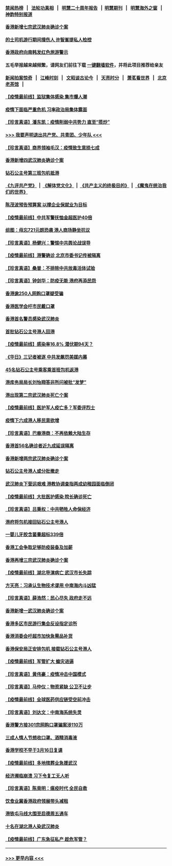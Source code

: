 #### [禁闻热榜](热点新闻.md?=0)  &nbsp;&nbsp;|&nbsp;&nbsp; [法轮功真相](https://github.com/gfw-breaker/truth/blob/master/README.md?=0) &nbsp;&nbsp;|&nbsp;&nbsp; [明慧二十周年报告](https://github.com/gfw-breaker/mh-reports/blob/master/README.md?=0) &nbsp;&nbsp;|&nbsp;&nbsp;[明慧期刊](https://github.com/gfw-breaker/mh-qikan) &nbsp;&nbsp;|&nbsp;&nbsp; [明慧海外之窗](https://github.com/gfw-breaker/mh-news/blob/master/README.md?=0) &nbsp;&nbsp;|&nbsp;&nbsp; [神韵特别报道](https://github.com/gfw-breaker/mh-news/blob/master/shenyun.md?=0)
#### [香港新增七宗武汉肺炎确诊个案](../pages/nsc415/n11893498.md?t=02251402) 
#### [的士司机游行期间撞伤人 许智峯提私人检控](../pages/nsc415/n11893483.md?t=02251402) 
#### [香港政府向南韩发红色旅游警示](../pages/nsc415/n11893398.md?t=02251402) 
#### 五毛举报越来越频繁，请网友们前往下载 [一键翻墙软件](https://github.com/gfw-breaker/ssr-accounts)，并将此项目推荐给亲友
#### [新闻拍案惊奇](https://github.com/gfw-breaker/banned-news/blob/master/pages/link4.md) &nbsp;&nbsp;|&nbsp;&nbsp; [江峰时刻](https://github.com/gfw-breaker/banned-news/blob/master/pages/link4.md) &nbsp;&nbsp;|&nbsp;&nbsp; [文昭谈古论今](https://github.com/gfw-breaker/banned-news/blob/master/pages/link4.md) &nbsp;&nbsp;|&nbsp;&nbsp; [天亮时分](https://github.com/gfw-breaker/banned-news/blob/master/pages/link4.md) &nbsp;&nbsp;|&nbsp;&nbsp; [萧茗看世界](https://github.com/gfw-breaker/banned-news/blob/master/pages/link4.md) &nbsp;&nbsp;|&nbsp;&nbsp; [北京老茶馆](https://github.com/gfw-breaker/banned-news/blob/master/pages/link4.md) &nbsp;&nbsp;|&nbsp;&nbsp; 
#### [【疫情最前线】监狱集体感染 集市爆人潮](../pages/nsc415/n11893181.md?t=02251402) 
#### [疫情下面临严重危机  习率政治局集体露面](../pages/nsc415/n11893305.md?t=02251402) 
#### [【珍言真语】潘东凯：疫情削弱中共势力 直至“揽炒”](../pages/nsc415/n11892866.md?t=02251402) 
#### [>>> 我要声明退出共产党、共青团、少年队 <<<](https://github.com/begood0513/goodnews/blob/master/quit/letter.md) 
#### [【珍言真语】商界领袖毛汉：疫情致生意损七成](../pages/nsc415/n11890348.md?t=02251402) 
#### [香港新增四武汉肺炎确诊个案](../pages/nsc415/n11890610.md?t=02251402) 
#### [钻石公主号第三班包机抵港](../pages/nsc415/n11890645.md?t=02251402) 
#### [《九评共产党》](https://github.com/begood0513/9ping.md/blob/master/README.md) &nbsp;|&nbsp; [《解体党文化》](../../../../jtdwh.md/blob/master/README.md)  &nbsp;|&nbsp; [《共产主义的终极目的》](../../../../gczydzjmd.md/blob/master/README.md) &nbsp;|&nbsp; [《魔鬼在统治我们的世界》](../../../../mgztzwmdsj.md/blob/master/README.md) 
#### [陈茂波预告预算案 以撑企业保就业为目标](../pages/nsc415/n11890574.md?t=02251402) 
#### [【疫情最前线】中共军警抚恤金超医护40倍](../pages/nsc415/n11890458.md?t=02251402) 
#### [组图：毋忘721元朗恐袭 港人商场静坐抗议](../pages/nsc415/n11876882.md?t=02251402) 
#### [【珍言真语】杨健兴：警惕中共舆论战误导](../pages/nsc415/n11888131.md?t=02251402) 
#### [【疫情最前线】港警确诊 北京市委书记传被隔离](../pages/nsc415/n11886872.md?t=02251402) 
#### [【珍言真语】桑普：不排除中共放毒活体试验](../pages/nsc415/n11886832.md?t=02251402) 
#### [【珍言真语】钟剑华：防疫无能 港府再添民怨](../pages/nsc415/n11884504.md?t=02251402) 
#### [香港逾250人网购口罩疑受骗](../pages/nsc415/n11884388.md?t=02251402) 
#### [香港医学会吁市民戴口罩](../pages/nsc415/n11884367.md?t=02251402) 
#### [香港首名警员感染武汉肺炎](../pages/nsc415/n11884357.md?t=02251402) 
#### [首批钻石公主号港人回港](../pages/nsc415/n11884333.md?t=02251402) 
#### [【疫情最前线】感染率16.8% 潜伏期94天？](../pages/nsc415/n11884256.md?t=02251402) 
#### [《华日》三记者被逐 中共发飙罚美媒内幕](../pages/nsc415/n11884184.md?t=02251402) 
#### [45名钻石公主号乘客乘首班包机返港](../pages/nsc415/n11881770.md?t=02251402) 
#### [港库务局局长刘怡翔答非所问被批“发梦”](../pages/nsc415/n11881752.md?t=02251402) 
#### [港出现第二宗武汉肺炎死亡个案](../pages/nsc415/n11881736.md?t=02251402) 
#### [【疫情最前线】医护军人疫亡多？军委评烈士](../pages/nsc415/n11881655.md?t=02251402) 
#### [疫情下六成港人移民意欲增](../pages/nsc415/n11881699.md?t=02251402) 
#### [【珍言真语】巴裔港商：不再依赖大陆生存](../pages/nsc415/n11881126.md?t=02251402) 
#### [香港首56名确诊者近九成延误隔离](../pages/nsc415/n11879079.md?t=02251402) 
#### [香港新增两宗武汉肺炎确诊个案](../pages/nsc415/n11879064.md?t=02251402) 
#### [钻石公主号港人或分批撤走](../pages/nsc415/n11879029.md?t=02251402) 
#### [武汉肺炎下营运艰难 港教协调查指两成幼稚园面临倒闭](../pages/nsc415/n11878989.md?t=02251402) 
#### [【疫情最前线】大批医护感染 院长确诊死亡](../pages/nsc415/n11878595.md?t=02251402) 
#### [【珍言真语】吕秉权：中共牺牲人命保经济](../pages/nsc415/n11878390.md?t=02251402) 
#### [港府将包机接回钻石公主号港人](../pages/nsc415/n11876352.md?t=02251402) 
#### [一婴儿牙胶含菌量超标339倍](../pages/nsc415/n11876336.md?t=02251402) 
#### [香港工会争取足够防疫装备及加薪](../pages/nsc415/n11876313.md?t=02251402) 
#### [香港再增三宗武汉肺炎确诊个案](../pages/nsc415/n11876297.md?t=02251402) 
#### [【疫情最前线】湖北导演病亡 武汉市长失踪](../pages/nsc415/n11876272.md?t=02251402) 
#### [方天亮：习承认生物技术谬用 中南海内斗凶猛](../pages/nsc415/n11873679.md?t=02251402) 
#### [【珍言真语】薛浩然：民心尽失 政府走不远](../pages/nsc415/n11875838.md?t=02251402) 
#### [香港新增一武汉肺炎确诊个案](../pages/nsc415/n11874044.md?t=02251402) 
#### [香港多区市民游行集会反设指定诊所](../pages/nsc415/n11874017.md?t=02251402) 
#### [香港消委会吁超市加快急需品补货](../pages/nsc415/n11874003.md?t=02251402) 
#### [香港保安局正安排包机 接载钻石公主号港人](../pages/nsc415/n11873932.md?t=02251402) 
#### [【疫情最前线】军管扩大 蝗灾进逼](../pages/nsc415/n11873780.md?t=02251402) 
#### [【珍言真语】黄伟豪：疫情冲击中国模式](../pages/nsc415/n11873482.md?t=02251402) 
#### [【珍言真语】马仲仪：物资紧缺 公卫不让步](../pages/nsc415/n11872315.md?t=02251402) 
#### [【疫情最前线】全球医药供应链受空前冲击](../pages/nsc415/n11869614.md?t=02251402) 
#### [【珍言真语】刘达文：中南海系统失灵](../pages/nsc415/n11869465.md?t=02251402) 
#### [香港警方接301宗网购口罩骗案涉110万](../pages/nsc415/n11867572.md?t=02251402) 
#### [三成人情人节想收口罩、酒精消毒液](../pages/nsc415/n11867523.md?t=02251402) 
#### [香港学校不早于3月16日复课](../pages/nsc415/n11867498.md?t=02251402) 
#### [【疫情最前线】多地殡葬业急援武汉](../pages/nsc415/n11866914.md?t=02251402) 
#### [经济濒临崩溃 习下令复工无人听](../pages/nsc415/n11867269.md?t=02251402) 
#### [【珍言真语】陈竟明：瘟疫时代 全民自救](../pages/nsc415/n11866765.md?t=02251402) 
#### [饮食业冀香港政府领展带头减租](../pages/nsc415/n11864876.md?t=02251402) 
#### [港铁屯马线大围至启德周五通车](../pages/nsc415/n11864842.md?t=02251402) 
#### [十名在湖北港人染武汉肺炎](../pages/nsc415/n11864807.md?t=02251402) 
#### [【疫情最前线】广东急征私产 趁危军管？](../pages/nsc415/n11864205.md?t=02251402) 

----
#### [ >>> 更早内容 <<< ](../indexes/nsc415-earlier.md)

